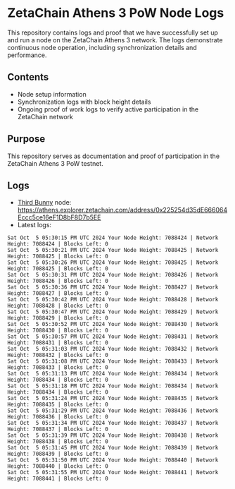 # ZetaChain Athens 3 PoW Node Logs
This repository contains logs and proof that we have successfully set up and run a node on the ZetaChain Athens 3 network. The logs demonstrate continuous node operation, including synchronization details and performance.

## Contents
- Node setup information
- Synchronization logs with block height details
- Ongoing proof of work logs to verify active participation in the ZetaChain network

## Purpose
This repository serves as documentation and proof of participation in the ZetaChain Athens 3 PoW testnet.

## Logs

- [Third Bunny](https://thirdbunny.xyz/) node: https://athens.explorer.zetachain.com/address/0x225254d35dE666064Eccc5ce16eF1D8bF8D7b5EE
- Latest logs:
```
Sat Oct  5 05:30:15 PM UTC 2024 Your Node Height: 7088424 | Network Height: 7088424 | Blocks Left: 0
Sat Oct  5 05:30:21 PM UTC 2024 Your Node Height: 7088425 | Network Height: 7088425 | Blocks Left: 0
Sat Oct  5 05:30:26 PM UTC 2024 Your Node Height: 7088425 | Network Height: 7088425 | Blocks Left: 0
Sat Oct  5 05:30:31 PM UTC 2024 Your Node Height: 7088426 | Network Height: 7088426 | Blocks Left: 0
Sat Oct  5 05:30:36 PM UTC 2024 Your Node Height: 7088427 | Network Height: 7088427 | Blocks Left: 0
Sat Oct  5 05:30:42 PM UTC 2024 Your Node Height: 7088428 | Network Height: 7088428 | Blocks Left: 0
Sat Oct  5 05:30:47 PM UTC 2024 Your Node Height: 7088429 | Network Height: 7088429 | Blocks Left: 0
Sat Oct  5 05:30:52 PM UTC 2024 Your Node Height: 7088430 | Network Height: 7088430 | Blocks Left: 0
Sat Oct  5 05:30:57 PM UTC 2024 Your Node Height: 7088431 | Network Height: 7088431 | Blocks Left: 0
Sat Oct  5 05:31:03 PM UTC 2024 Your Node Height: 7088432 | Network Height: 7088432 | Blocks Left: 0
Sat Oct  5 05:31:08 PM UTC 2024 Your Node Height: 7088433 | Network Height: 7088433 | Blocks Left: 0
Sat Oct  5 05:31:13 PM UTC 2024 Your Node Height: 7088434 | Network Height: 7088434 | Blocks Left: 0
Sat Oct  5 05:31:18 PM UTC 2024 Your Node Height: 7088434 | Network Height: 7088434 | Blocks Left: 0
Sat Oct  5 05:31:24 PM UTC 2024 Your Node Height: 7088435 | Network Height: 7088435 | Blocks Left: 0
Sat Oct  5 05:31:29 PM UTC 2024 Your Node Height: 7088436 | Network Height: 7088436 | Blocks Left: 0
Sat Oct  5 05:31:34 PM UTC 2024 Your Node Height: 7088437 | Network Height: 7088437 | Blocks Left: 0
Sat Oct  5 05:31:39 PM UTC 2024 Your Node Height: 7088438 | Network Height: 7088438 | Blocks Left: 0
Sat Oct  5 05:31:45 PM UTC 2024 Your Node Height: 7088439 | Network Height: 7088439 | Blocks Left: 0
Sat Oct  5 05:31:50 PM UTC 2024 Your Node Height: 7088440 | Network Height: 7088440 | Blocks Left: 0
Sat Oct  5 05:31:55 PM UTC 2024 Your Node Height: 7088441 | Network Height: 7088441 | Blocks Left: 0
```
